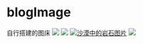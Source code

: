 # blogImage
自行搭建的图床
![](https://cdn.jsdelivr.net/gh/Gutaicheng/blogImage@main/img/typora-icon2.png)
![](https://cdn.jsdelivr.net/gh/Gutaicheng/blogImage@main/img/typora-icon.png)
[![沙漠中的岩石图片](assets/img/shiprock.jpg "Shiprock")](https://markdown.com.cn)
![](https://cdn.jsdelivr.net/gh/Gutaicheng/blogImage@main/img/QQ%E5%9B%BE%E7%89%8720210801145909.jpg)
